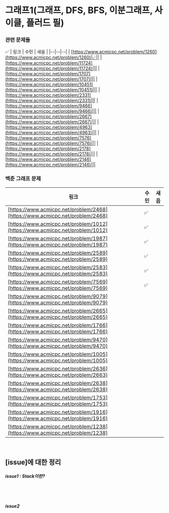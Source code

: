 
# 그래프1(그래프, DFS, BFS, 이분그래프, 사이클, 플러드 필)

### 관련 문제들
✅
| 링크 | 수민 | 새음  |
|--|--|--|
| [https://www.acmicpc.net/problem/1260](https://www.acmicpc.net/problem/1260)|✅||
| [https://www.acmicpc.net/problem/11724](https://www.acmicpc.net/problem/11724)|||
| [https://www.acmicpc.net/problem/1707](https://www.acmicpc.net/problem/1707)|||
| [https://www.acmicpc.net/problem/10451](https://www.acmicpc.net/problem/10451)|||
| [https://www.acmicpc.net/problem/2331](https://www.acmicpc.net/problem/2331)|||
| [https://www.acmicpc.net/problem/9466](https://www.acmicpc.net/problem/9466)|||
| [https://www.acmicpc.net/problem/2667](https://www.acmicpc.net/problem/2667)|||
| [https://www.acmicpc.net/problem/4963](https://www.acmicpc.net/problem/4963)|||
| [https://www.acmicpc.net/problem/7576](https://www.acmicpc.net/problem/7576)|||
| [https://www.acmicpc.net/problem/2178](https://www.acmicpc.net/problem/2178)|||
| [https://www.acmicpc.net/problem/2146](https://www.acmicpc.net/problem/2146)|||

### 백준 그래프 문제
| 링크 | 수민 | 새음  |
|--|--|--|
| [https://www.acmicpc.net/problem/2468](https://www.acmicpc.net/problem/2468)|✅||
| [https://www.acmicpc.net/problem/1012](https://www.acmicpc.net/problem/1012)|✅||
| [https://www.acmicpc.net/problem/1987](https://www.acmicpc.net/problem/1987)|✅||
| [https://www.acmicpc.net/problem/2589](https://www.acmicpc.net/problem/2589)|✅||
| [https://www.acmicpc.net/problem/2583](https://www.acmicpc.net/problem/2583)|✅||
| [https://www.acmicpc.net/problem/7569](https://www.acmicpc.net/problem/7569)|✅||
| [https://www.acmicpc.net/problem/9079](https://www.acmicpc.net/problem/9079)|||
| [https://www.acmicpc.net/problem/2665](https://www.acmicpc.net/problem/2665)|||
| [https://www.acmicpc.net/problem/1766](https://www.acmicpc.net/problem/1766)|||
| [https://www.acmicpc.net/problem/9470](https://www.acmicpc.net/problem/9470)|||
| [https://www.acmicpc.net/problem/1005](https://www.acmicpc.net/problem/1005)|||
| [https://www.acmicpc.net/problem/2636](https://www.acmicpc.net/problem/2663)|||
| [https://www.acmicpc.net/problem/2638](https://www.acmicpc.net/problem/2638)|||
| [https://www.acmicpc.net/problem/1753](https://www.acmicpc.net/problem/1753)|||
| [https://www.acmicpc.net/problem/1916](https://www.acmicpc.net/problem/1916)|||
| [https://www.acmicpc.net/problem/1238](https://www.acmicpc.net/problem/1238)|||
   

<br>

## [issue]에 대한 정리

##### issue1 : Stack이란?



<br>
<br>

##### issue2 

